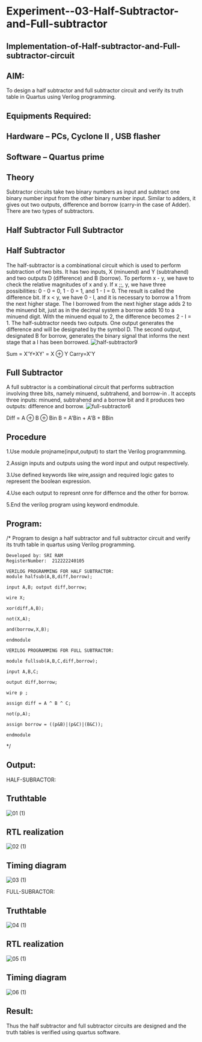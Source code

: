 # Experiment--03-Half-Subtractor-and-Full-subtractor
## Implementation-of-Half-subtractor-and-Full-subtractor-circuit
## AIM:
To design a half subtractor and full subtractor circuit and verify its truth table in Quartus using Verilog programming.

## Equipments Required:
## Hardware – PCs, Cyclone II , USB flasher
## Software – Quartus prime
## Theory
Subtractor circuits take two binary numbers as input and subtract one binary number input from the other binary number input. Similar to adders, it gives out two outputs, difference and borrow (carry-in the case of Adder). There are two types of subtractors.
 
## Half Subtractor Full Subtractor
## Half Subtractor
The half-subtractor is a combinational circuit which is used to perform subtraction of two bits. It has two inputs, X (minuend) and Y (subtrahend) and two outputs D (difference) and B (borrow). To perform x - y, we have to check the relative magnitudes of x and y. If x ;;, y, we have three possibilities: 0 - 0 = 0, 1 - 0 = 1, and 1 - I = 0. The result is called the difference bit. If x < y, we have 0 - I, and it is necessary to borrow a 1 from the next higher stage. The I borrowed from the next higher stage adds 2 to the minuend bit, just as in the decimal system a borrow adds 10 to a minuend digit. With the minuend equal to 2, the difference becomes 2 - I = 1. The half-subtractor needs two outputs. One output generates the difference and will be designated by the symbol D. The second output, designated B for borrow, generates the binary signal that informs the next stage that a I has been borrowed.
![half-subtractor9](https://user-images.githubusercontent.com/36288975/166112538-58c3bc7c-ee5d-4e6a-ac8d-8e8328efe27a.png)


Sum = X'Y+XY' = X ⊕ Y
Carry=X'Y

## Full Subtractor
A full subtractor is a combinational circuit that performs subtraction involving three bits, namely minuend, subtrahend, and borrow-in . It accepts three inputs: minuend, subtrahend and a borrow bit and it produces two outputs: difference and borrow. 
![full-subtractor6](https://user-images.githubusercontent.com/36288975/166112541-24c68359-3de8-4674-ae22-8272ffc385ed.png)


Diff = A ⊕ B ⊕ Bin B = A'Bin + A'B + BBin

## Procedure

1.Use module projname(input,output) to start the Verilog programmming.

2.Assign inputs and outputs using the word input and output respectively.

3.Use defined keywords like wire,assign and required logic gates to represent the boolean expression.

4.Use each output to represnt onre for differnce and the other for borrow.

5.End the verilog program using keyword endmodule.



## Program:
/*
Program to design a half subtractor and full subtractor circuit and verify its truth table in quartus using Verilog programming.
```
Developed by: SRI RAM 
RegisterNumber:  212222240105

VERILOG PROGRAMMING FOR HALF SUBTRACTOR:
module halfsub(A,B,diff,borrow);

input A,B; output diff,borrow;

wire X;

xor(diff,A,B);

not(X,A);

and(borrow,X,B);

endmodule

VERILOG PROGRAMMING FOR FULL SUBTRACTOR:

module fullsub(A,B,C,diff,borrow);

input A,B,C;

output diff,borrow;

wire p ;

assign diff = A ^ B ^ C;

not(p,A);

assign borrow = ((p&B)|(p&C)|(B&C));

endmodule
```

*/

## Output:
HALF-SUBRACTOR:

## Truthtable
![01 (1)](https://user-images.githubusercontent.com/119559871/233828462-514f43fa-c131-4bc5-ad29-529a67086727.png)


##  RTL realization
![02 (1)](https://user-images.githubusercontent.com/119559871/233828554-e20517b9-06b2-45a5-97c5-e236b3ad1bd8.png)

## Timing diagram 
![03 (1)](https://user-images.githubusercontent.com/119559871/233828600-e8dac6ac-cabb-466e-a461-cdef71b08360.png)

FULL-SUBRACTOR:
## Truthtable
![04 (1)](https://user-images.githubusercontent.com/119559871/233828664-13d8c2b8-6099-47cd-a559-30de37635cd7.png)


##  RTL realization
![05 (1)](https://user-images.githubusercontent.com/119559871/233828707-fc828759-d59a-4011-8017-424760f42edc.png)

## Timing diagram 
![06 (1)](https://user-images.githubusercontent.com/119559871/233828740-63fa5bad-62e8-43eb-909e-d23ba201fc88.png)



## Result:
Thus the half subtractor and full subtractor circuits are designed and the truth tables is verified using quartus software.
